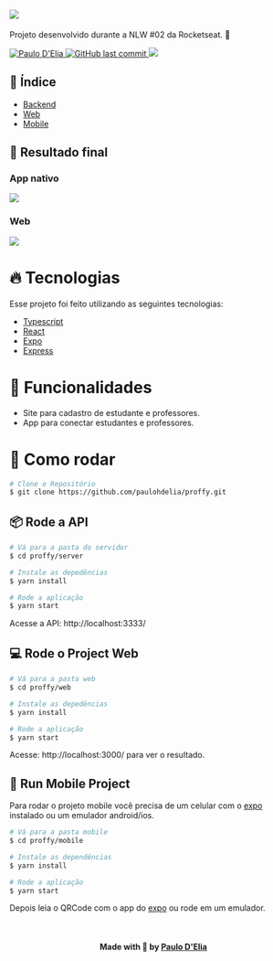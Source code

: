 <h1>
  <img src="http://drive.google.com/uc?export=view&id=1W_f_dTYSv8JBjCmxqmBGffqRZ-lWINhg"/>
</h1>

Projeto desenvolvido durante a NLW #02 da Rocketseat. 🚀

<p>
  <a href="https://www.linkedin.com/in/paulodelia/">
      <img alt="Paulo D'Elia" src="https://img.shields.io/badge/-paulodelia-important?style=flat&logo=Linkedin&logoColor=white" />
   </a>
  <a href="https://github.com/paulohdelia/proffy/commits/master">
    <img alt="GitHub last commit" src="https://img.shields.io/github/last-commit/paulohdelia/proffy?color=important">
  </a> 
  <img src="https://img.shields.io/github/languages/count/paulohdelia/proffy?color=important&style=flat-square">
</p>

## 📖 Índice

- [Backend](./api)
- [Web](./web)
- [Mobile](./mobile)

## :gem: Resultado final

### App nativo
<img src="http://drive.google.com/uc?export=view&id=1qW1lEDcG1Qy2yB_ITJJkA1Ywr7DC16B3" >

### Web
<img src="http://drive.google.com/uc?export=view&id=1tSPYsHlQlulMYZi6Zp3cAXr8KQT-qPzO" >

# :fire: Tecnologias
Esse projeto foi feito utilizando as seguintes tecnologias:

* [Typescript](https://www.typescriptlang.org/)      
* [React](https://reactjs.org/)      
* [Expo](https://expo.io/)       
* [Express](https://expressjs.com/) 

# :rocket: Funcionalidades

* Site para cadastro de estudante e professores.
* App para conectar estudantes e professores.

# :construction_worker: Como rodar
```bash
# Clone o Repositório
$ git clone https://github.com/paulohdelia/proffy.git
```
## 📦 Rode a API

```bash
# Vá para a pasta do servidor
$ cd proffy/server

# Instale as depedências
$ yarn install

# Rode a aplicação
$ yarn start
```
Acesse a API: http://localhost:3333/

## 💻 Rode o Project Web

```bash
# Vá para a pasta web
$ cd proffy/web

# Instale as depedências
$ yarn install

# Rode a aplicação
$ yarn start
```
Acesse: http://localhost:3000/ para ver o resultado.

## 📱 Run Mobile Project
Para rodar o projeto mobile você precisa de um celular com o [expo](https://play.google.com/store/apps/details?id=host.exp.exponent) instalado ou um emulador android/ios.

```bash
# Vá para a pasta mobile
$ cd proffy/mobile

# Instale as dependências
$ yarn install

# Rode a aplicação
$ yarn start
```
Depois leia o QRCode com o app do [expo](https://play.google.com/store/apps/details?id=host.exp.exponent) ou rode em um emulador.

<br>

<h4 align=center>Made with 🧡 by <a href="https://www.linkedin.com/in/paulodelia/">Paulo D'Elia</a></h4>
